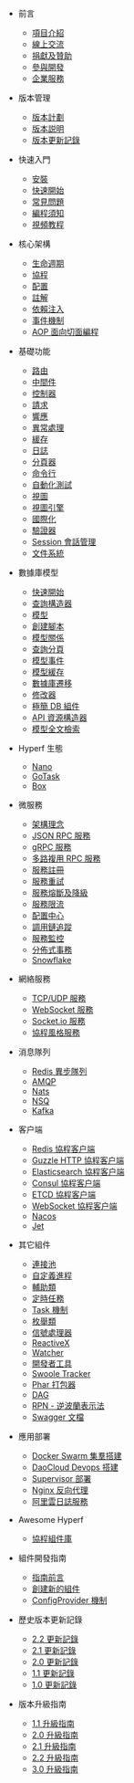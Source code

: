 * 前言

  * [項目介紹](zh-hk/README.md)
  * [線上交流](zh-hk/communication.md)
  * [捐獻及贊助](zh-hk/donate.md)
  * [參與開發](zh-hk/contribute.md)
  * [企業服務](zh-hk/enterprise-service.md)

* 版本管理

  * [版本計劃](zh-hk/release-planning.md)
  * [版本説明](zh-hk/versions.md)
  * [版本更新記錄](zh-hk/changelog/3.0.md)

* 快速入門

  * [安裝](zh-hk/quick-start/install.md)
  * [快速開始](zh-hk/quick-start/overview.md)
  * [常見問題](zh-hk/quick-start/questions.md)
  * [編程須知](zh-hk/quick-start/important.md)
  * [視頻教程](https://space.bilibili.com/1176880220/channel/seriesdetail?sid=2121560)

* 核心架構

  * [生命週期](zh-hk/lifecycle.md)
  * [協程](zh-hk/coroutine.md)
  * [配置](zh-hk/config.md)
  * [註解](zh-hk/annotation.md)
  * [依賴注入](zh-hk/di.md)
  * [事件機制](zh-hk/event.md)
  * [AOP 面向切面編程](zh-hk/aop.md)

* 基礎功能

  * [路由](zh-hk/router.md)
  * [中間件](zh-hk/middleware/middleware.md)
  * [控制器](zh-hk/controller.md)
  * [請求](zh-hk/request.md)
  * [響應](zh-hk/response.md)
  * [異常處理](zh-hk/exception-handler.md)
  * [緩存](zh-hk/cache.md)
  * [日誌](zh-hk/logger.md)
  * [分頁器](zh-hk/paginator.md)
  * [命令行](zh-hk/command.md)
  * [自動化測試](zh-hk/testing.md)
  * [視圖](zh-hk/view.md)
  * [視圖引擎](zh-hk/view-engine.md)
  * [國際化](zh-hk/translation.md)
  * [驗證器](zh-hk/validation.md)
  * [Session 會話管理](zh-hk/session.md)
  * [文件系統](zh-hk/filesystem.md)

* 數據庫模型

  * [快速開始](zh-hk/db/quick-start.md)
  * [查詢構造器](zh-hk/db/querybuilder.md)
  * [模型](zh-hk/db/model.md)
  * [創建腳本](zh-hk/db/gen.md)
  * [模型關係](zh-hk/db/relationship.md)
  * [查詢分頁](zh-hk/db/paginator.md)
  * [模型事件](zh-hk/db/event.md)
  * [模型緩存](zh-hk/db/model-cache.md)
  * [數據庫遷移](zh-hk/db/migration.md)
  * [修改器](zh-hk/db/mutators.md)
  * [極簡 DB 組件](zh-hk/db/db.md)
  * [API 資源構造器](zh-hk/db/resource.md)
  * [模型全文檢索](zh-hk/scout.md)

* Hyperf 生態

  * [Nano](https://github.com/hyperf/nano)
  * [GoTask](https://github.com/hyperf/gotask)
  * [Box](zh-hk/eco/box.md)

* 微服務

  * [架構理念](zh-hk/microservice.md)
  * [JSON RPC 服務](zh-hk/json-rpc.md)
  * [gRPC 服務](zh-hk/grpc.md)
  * [多路複用 RPC 服務](zh-hk/rpc-multiplex.md) 
  * [服務註冊](zh-hk/service-register.md)
  * [服務重試](zh-hk/retry.md)
  * [服務熔斷及降級](zh-hk/circuit-breaker.md)
  * [服務限流](zh-hk/rate-limit.md)
  * [配置中心](zh-hk/config-center.md)
  * [調用鏈追蹤](zh-hk/tracer.md)
  * [服務監控](zh-hk/metric.md)
  * [分佈式事務](zh-hk/distributed-transaction.md)
  * [Snowflake](zh-hk/snowflake.md)

* 網絡服務

  * [TCP/UDP 服務](zh-hk/tcp-server.md)
  * [WebSocket 服務](zh-hk/websocket-server.md)
  * [Socket.io 服務](zh-hk/socketio-server.md)
  * [協程風格服務](zh-hk/coroutine-server.md)

* 消息隊列

  * [Redis 異步隊列](zh-hk/async-queue.md)
  * [AMQP](zh-hk/amqp.md)
  * [Nats](zh-hk/nats.md)
  * [NSQ](zh-hk/nsq.md)
  * [Kafka](zh-hk/kafka.md)

* 客户端

  * [Redis 協程客户端](zh-hk/redis.md)
  * [Guzzle HTTP 協程客户端](zh-hk/guzzle.md)
  * [Elasticsearch 協程客户端](zh-hk/elasticsearch.md)
  * [Consul 協程客户端](zh-hk/consul.md)
  * [ETCD 協程客户端](zh-hk/etcd.md)
  * [WebSocket 協程客户端](zh-hk/websocket-client.md)
  * [Nacos](zh-hk/nacos.md)
  * [Jet](zh-hk/jet.md)

* 其它組件

  * [連接池](zh-hk/pool.md)
  * [自定義進程](zh-hk/process.md)
  * [輔助類](zh-hk/utils.md)
  * [定時任務](zh-hk/crontab.md)
  * [Task 機制](zh-hk/task.md)
  * [枚舉類](zh-hk/constants.md)
  * [信號處理器](zh-hk/signal.md)
  * [ReactiveX](zh-hk/reactive-x.md)
  * [Watcher](zh-hk/watcher.md)
  * [開發者工具](zh-hk/devtool.md)
  * [Swoole Tracker](zh-hk/swoole-tracker.md)
  * [Phar 打包器](zh-hk/phar.md)
  * [DAG](zh-hk/dag.md)
  * [RPN - 逆波蘭表示法](zh-hk/rpn.md)
  * [Swagger 文檔](zh-hk/swagger.md)

* 應用部署

  * [Docker Swarm 集羣搭建](zh-hk/tutorial/docker-swarm.md)
  * [DaoCloud Devops 搭建](zh-hk/tutorial/daocloud.md)
  * [Supervisor 部署](zh-hk/tutorial/supervisor.md)
  * [Nginx 反向代理](zh-hk/tutorial/nginx.md)
  * [阿里雲日誌服務](zh-hk/tutorial/aliyun-logger.md)

* Awesome Hyperf

  * [協程組件庫](zh-hk/awesome-components.md)

* 組件開發指南

  * [指南前言](zh-hk/component-guide/intro.md)
  * [創建新的組件](zh-hk/component-guide/create.md)
  * [ConfigProvider 機制](zh-hk/component-guide/configprovider.md)

* 歷史版本更新記錄

  * [2.2 更新記錄](zh-hk/changelog/2.2.md)
  * [2.1 更新記錄](zh-hk/changelog/2.1.md)
  * [2.0 更新記錄](zh-hk/changelog/2.0.md)
  * [1.1 更新記錄](zh-hk/changelog/1.1.md)
  * [1.0 更新記錄](zh-hk/changelog/1.0.md)

* 版本升級指南

  * [1.1 升級指南](zh-hk/upgrade/1.1.md)
  * [2.0 升級指南](zh-hk/upgrade/2.0.md)
  * [2.1 升級指南](zh-hk/upgrade/2.1.md)
  * [2.2 升級指南](zh-hk/upgrade/2.2.md)
  * [3.0 升級指南](zh-hk/upgrade/3.0.md)
